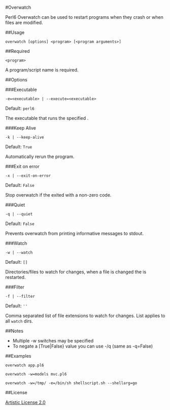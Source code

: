 #Overwatch

Perl6 Overwatch can be used to restart programs when they crash or 
when files are modified.  

##Usage 

```
overwatch [options] <program> [<program arguments>]
```
    
##Required

```
<program>
```
    
A program/script name is required.

##Options

###Executable

```
-e=<executable> | --execute=<executable>
```

Default: ```perl6```

The executable that runs the specified <program>.

###Keep Alive

```
-k | --keep-alive
```

Default: ```True```

Automatically rerun the program.
 

###Exit on error

```
-x | --exit-on-error
```

Default: ```False```

Stop overwatch if the <program> exited with a non-zero code.

###Quiet

```
-q | --quiet
```

Default: ```False```

Prevents overwatch from printing informative messages to stdout. 

###Watch

```
-w | --watch
```

Default: ```[]```

Directories/files to watch for changes, when a file is changed the <program> is restarted.

###Filter

```
-f | --filter
```

Default: ```''```

Comma separated list of file extensions to watch for changes.  List applies to all ```watch``` dirs.

##Notes
* Multiple -w switches may be specified
* To negate a [True|False} value you can use -/q (same as -q=False)

##Examples

```
overwatch app.pl6
```

```
overwatch -w=models mvc.pl6
```

```
overwatch -w=/tmp/ -e=/bin/sh shellscript.sh --shellarg=go
```

##License

[Artistic License 2.0](http://www.perlfoundation.org/artistic_license_2_0)

